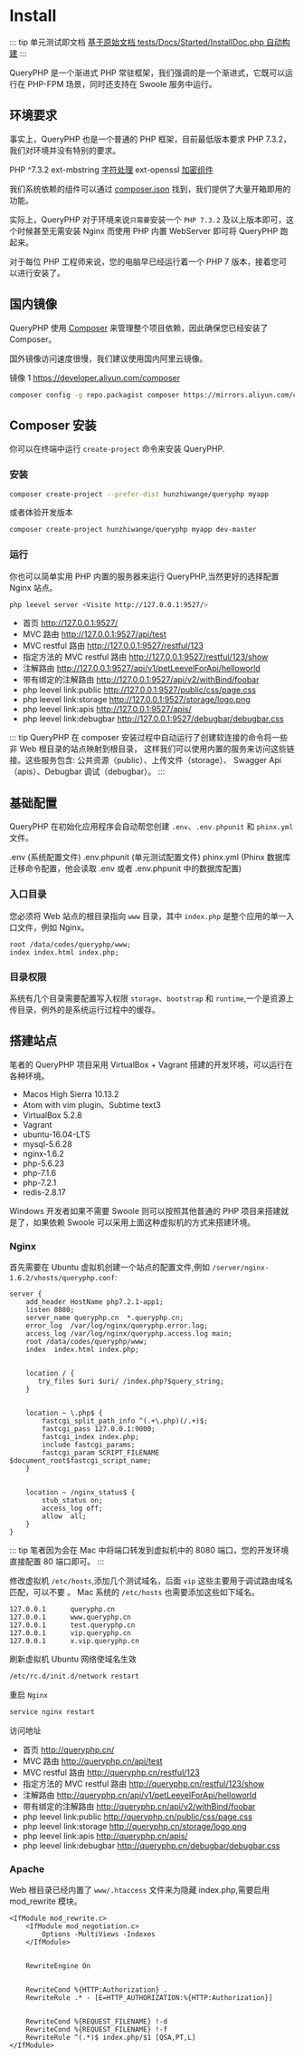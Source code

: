 # Install

::: tip 单元测试即文档
[基于原始文档 tests/Docs/Started/InstallDoc.php 自动构建](https://github.com/hunzhiwange/framework/blob/master/tests/Docs/Started/InstallDoc.php)
:::
    
QueryPHP 是一个渐进式 PHP 常驻框架，我们强调的是一个渐进式，它既可以运行在 PHP-FPM 场景，同时还支持在 Swoole 服务中运行。

## 环境要求

事实上，QueryPHP 也是一个普通的 PHP 框架，目前最低版本要求 PHP 7.3.2，我们对环境并没有特别的要求。

PHP ^7.3.2
ext-mbstring [字符处理](https://github.com/hunzhiwange/framework/blob/master/src/Leevel/Support/Str.php)
ext-openssl [加密组件](https://github.com/hunzhiwange/framework/blob/master/src/Leevel/Encryption/Encryption.php)


我们系统依赖的组件可以通过 [composer.json](https://github.com/hunzhiwange/queryphp/blob/master/composer.json) 找到，我们提供了大量开箱即用的功能。


实际上，QueryPHP 对于环境来说`只需要`安装一个 `PHP 7.3.2` 及以上版本即可，这个时候甚至无需安装 Nginx 而使用 PHP 内置 WebServer 即可将 QueryPHP 跑起来。


对于每位 PHP 工程师来说，您的电脑早已经运行着一个 PHP 7 版本，接着您可以进行安装了。


## 国内镜像

QueryPHP 使用 [Composer](https://developer.aliyun.com/composer) 来管理整个项目依赖，因此确保您已经安装了 Composer。

国外镜像访问速度很慢，我们建议使用国内阿里云镜像。


镜像 1 <https://developer.aliyun.com/composer>


``` sh
composer config -g repo.packagist composer https://mirrors.aliyun.com/composer/
```


## Composer 安装

你可以在终端中运行 `create-project` 命令来安装 QueryPHP.

### 安装


``` sh
composer create-project --prefer-dist hunzhiwange/queryphp myapp
```


或者体验开发版本


``` sh
composer create-project hunzhiwange/queryphp myapp dev-master
```


### 运行


你也可以简单实用 PHP 内置的服务器来运行 QueryPHP,当然更好的选择配置 Nginx 站点。


``` sh
php leevel server <Visite http://127.0.0.1:9527/>
```


* 首页 <http://127.0.0.1:9527/>
* MVC 路由 <http://127.0.0.1:9527/api/test>
* MVC restful 路由 http://127.0.0.1:9527/restful/123
* 指定方法的 MVC restful 路由 http://127.0.0.1:9527/restful/123/show
* 注解路由 http://127.0.0.1:9527/api/v1/petLeevelForApi/helloworld
* 带有绑定的注解路由 http://127.0.0.1:9527/api/v2/withBind/foobar
* php leevel link:public <http://127.0.0.1:9527/public/css/page.css>
* php leevel link:storage <http://127.0.0.1:9527/storage/logo.png>
* php leevel link:apis <http://127.0.0.1:9527/apis/>
* php leevel link:debugbar <http://127.0.0.1:9527/debugbar/debugbar.css>


::: tip
QueryPHP 在 composer 安装过程中自动运行了创建软连接的命令将一些非 Web 根目录的站点映射到根目录，
这样我们可以使用内置的服务来访问这些链接。这些服务包含: 公共资源（public）、上传文件（storage）、
Swagger Api（apis）、Debugbar 调试（debugbar）。
:::


## 基础配置

QueryPHP 在初始化应用程序会自动帮您创建 `.env`、`.env.phpunit` 和 `phinx.yml` 文件。

.env (系统配置文件)
.env.phpunit (单元测试配置文件)
phinx.yml (Phinx 数据库迁移命令配置，他会读取 .env 或者 .env.phpunit 中的数据库配置)


### 入口目录


您必须将 Web 站点的根目录指向 `www` 目录，其中 `index.php` 是整个应用的单一入口文件，例如 Nginx。


```
root /data/codes/queryphp/www;
index index.html index.php;
```


### 目录权限


系统有几个目录需要配置写入权限 `storage`、`bootstrap` 和 `runtime`,一个是资源上传目录，例外的是系统运行过程中的缓存。


## 搭建站点

笔者的 QueryPHP 项目采用 VirtualBox + Vagrant 搭建的开发环境，可以运行在各种环境。

  * Macos High Sierra 10.13.2
  * Atom with vim plugin、Subtime text3
  * VirtualBox 5.2.8
  * Vagrant
  * ubuntu-16.04-LTS
  * mysql-5.6.28
  * nginx-1.6.2
  * php-5.6.23
  * php-7.1.6
  * php-7.2.1
  * redis-2.8.17


Windows 开发者如果不需要 Swoole 则可以按照其他普通的 PHP 项目来搭建就是了，如果依赖 Swoole 可以采用上面这种虚拟机的方式来搭建环境。


### Nginx


首先需要在 Ubuntu 虚拟机创建一个站点的配置文件,例如 `/server/nginx-1.6.2/vhosts/queryphp.conf`:


```
server {
    add_header HostName php7.2.1-app1;
    listen 8080;
    server_name queryphp.cn  *.queryphp.cn;
    error_log  /var/log/nginx/queryphp.error.log;
    access_log /var/log/nginx/queryphp.access.log main;
    root /data/codes/queryphp/www;
    index  index.html index.php;


    location / {
       try_files $uri $uri/ /index.php?$query_string;
    }


    location ~ \.php$ {
        fastcgi_split_path_info ^(.+\.php)(/.+)$;
        fastcgi_pass 127.0.0.1:9000;
        fastcgi_index index.php;
        include fastcgi_params;
        fastcgi_param SCRIPT_FILENAME $document_root$fastcgi_script_name;
    }


    location ~ /nginx_status$ {
        stub_status on;
        access_log off;
        allow  all;
    }
}
```


::: tip
笔者因为会在 Mac 中将端口转发到虚拟机中的 8080 端口，您的开发环境直接配置 80 端口即可。
:::


修改虚拟机 `/etc/hosts`,添加几个测试域名，后面 `vip` 这些主要用于调试路由域名匹配，可以不要 。
Mac 系统的 `/etc/hosts` 也需要添加这些如下域名。


```
127.0.0.1      queryphp.cn
127.0.0.1      www.queryphp.cn
127.0.0.1      test.queryphp.cn
127.0.0.1      vip.queryphp.cn
127.0.0.1      x.vip.queryphp.cn
```


刷新虚拟机 Ubuntu 网络使域名生效


``` sh
/etc/rc.d/init.d/network restart
```


重启 `Nginx`


``` sh
service nginx restart
```


访问地址


* 首页 <http://queryphp.cn/>
* MVC 路由 <http://queryphp.cn/api/test>
* MVC restful 路由 http://queryphp.cn/restful/123
* 指定方法的 MVC restful 路由 http://queryphp.cn/restful/123/show
* 注解路由 http://queryphp.cn/api/v1/petLeevelForApi/helloworld
* 带有绑定的注解路由 http://queryphp.cn/api/v2/withBind/foobar
* php leevel link:public <http://queryphp.cn/public/css/page.css>
* php leevel link:storage <http://queryphp.cn/storage/logo.png>
* php leevel link:apis <http://queryphp.cn/apis/>
* php leevel link:debugbar <http://queryphp.cn/debugbar/debugbar.css>


### Apache


Web 根目录已经内置了 `www/.htaccess` 文件来为隐藏 index.php,需要启用 mod_rewrite 模块。


```
<IfModule mod_rewrite.c>
    <IfModule mod_negotiation.c>
        Options -MultiViews -Indexes
    </IfModule>


    RewriteEngine On


    RewriteCond %{HTTP:Authorization} .
    RewriteRule .* - [E=HTTP_AUTHORIZATION:%{HTTP:Authorization}]


    RewriteCond %{REQUEST_FILENAME} !-d
    RewriteCond %{REQUEST_FILENAME} !-f
    RewriteRule ^(.*)$ index.php/$1 [QSA,PT,L]
</IfModule>
```